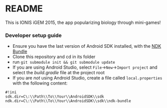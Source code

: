 # README #

This is IONIS iGEM 2015, the app popularizing biology through mini-games!

### Developer setup guide ###

* Ensure you have the last version of Android SDK installed, with the [NDK Bundle](https://developer.android.com/tools/sdk/ndk/index.html)
* Clone this repository and cd in its folder
* run `git submodule init && git submodule update`
* If you are using Android Studio, select `File`->`New`->`Import project` and select the *build.gradle* file at the project root
* If you are *not* using Android Studio, create a file called `local.properties` with the following content:

    
```
#!ini
sdk.dir=C\:\\Path\\To\\Your\\AndroidSDK\\sdk
ndk.dir=C\:\\Path\\To\\Your\\AndroidSDK\\sdk\\ndk-bundle   
```